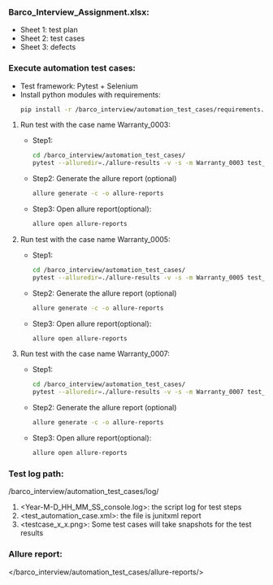### Barco_Interview_Assignment.xlsx:
- Sheet 1: test plan
- Sheet 2: test cases
- Sheet 3: defects

### Execute automation test cases:

- Test framework: Pytest + Selenium
- Install python modules with requirements:  
  ```sh
  pip install -r /barco_interview/automation_test_cases/requirements.txt
1. Run test with the case name Warranty_0003:
   - Step1:
     ```sh 
     cd /barco_interview/automation_test_cases/
     pytest --alluredir=./allure-results -v -s -m Warranty_0003 test_automation_case.py --junitxml=./log/test_warranty_0003.xml
     ```
   - Step2: Generate the allure report (optional)
     ```sh 
     allure generate -c -o allure-reports
     ```
   
   - Step3: Open allure report(optional):
     ```sh
     allure open allure-reports
     ```
     
2. Run test with the case name Warranty_0005:
   - Step1:
     ```sh 
     cd /barco_interview/automation_test_cases/
     pytest --alluredir=./allure-results -v -s -m Warranty_0005 test_automation_case.py --junitxml=./log/test_warranty_0005.xml
     ```
   - Step2: Generate the allure report (optional)
     ```sh 
     allure generate -c -o allure-reports
     ```
   
   - Step3: Open allure report(optional):
     ```sh
     allure open allure-reports
     ```
     
3. Run test with the case name Warranty_0007:
   - Step1:
     ```sh 
     cd /barco_interview/automation_test_cases/
     pytest --alluredir=./allure-results -v -s -m Warranty_0007 test_automation_case.py --junitxml=./log/test_warranty_0007.xml
     ```
   - Step2: Generate the allure report (optional)
     ```sh 
     allure generate -c -o allure-reports
     ```
   
   - Step3: Open allure report(optional):
     ```sh
     allure open allure-reports
     ```

### Test log path:
   /barco_interview/automation_test_cases/log/
   1. <Year-M-D_HH_MM_SS_console.log>: the script log for test steps
   2. <test_automation_case.xml>: the file is junitxml report
   3. <testcase_x_x.png>: Some test cases will take snapshots for the test results 

### Allure report:
   </barco_interview/automation_test_cases/allure-reports/> 
    


